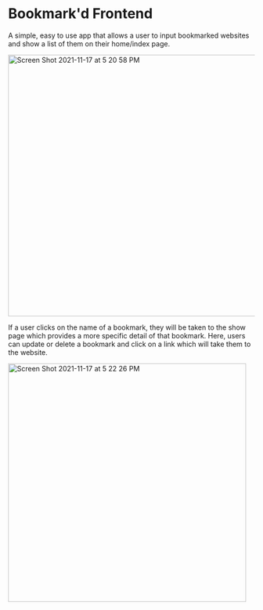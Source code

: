 # Bookmark'd Frontend

A simple, easy to use app that allows a user to input bookmarked websites and show a list of them on their home/index page. 

<img width="533" alt="Screen Shot 2021-11-17 at 5 20 58 PM" src="https://user-images.githubusercontent.com/70335526/142291896-9a135f7b-c036-4e93-a203-a40deacb2978.png">

If a user clicks on the name of a bookmark, they will be taken to the show page which provides a more specific detail of that bookmark. Here, users can update or delete a bookmark and click on a link which will take them to the website.

<img width="486" alt="Screen Shot 2021-11-17 at 5 22 26 PM" src="https://user-images.githubusercontent.com/70335526/142292022-76f0c87a-2dbe-43c4-af2c-cdce0a7f6570.png">


